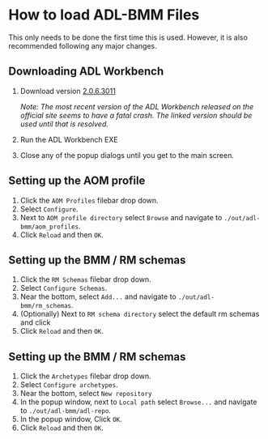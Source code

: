 # How to load ADL-BMM Files

This only needs to be done the first time this is used. However, it is also recommended following any major changes.

## Downloading ADL Workbench

1. Download version [2.0.6.3011](https://www.openehr.org/download_files/adl_workbench/adl_workbench_2.0.6.3011-windows_64bit.exe)

    _Note: The most recent version of the ADL Workbench released on the official site seems to have a fatal crash. The linked version should be used until that is resolved._

2. Run the ADL Workbench EXE
3. Close any of the popup dialogs until you get to the main screen.


## Setting up the AOM profile

1. Click the `AOM Profiles` filebar drop down.
2. Select `Configure`.
3. Next to `AOM profile directory` select `Browse` and navigate to `./out/adl-bmm/aom_profiles`.
4. Click `Reload` and then `OK`.

## Setting up the BMM / RM schemas

1. Click the `RM Schemas` filebar drop down.
2. Select `Configure Schemas`.
3. Near the bottom, select `Add...` and navigate to `./out/adl-bmm/rm_schemas`.
4. (Optionally) Next to `RM schema directory` select the default rm schemas and click
5. Click `Reload` and then `OK`.

## Setting up the BMM / RM schemas

1. Click the `Archetypes` filebar drop down.
2. Select `Configure archetypes`.
3. Near the bottom, select `New repository`
4. In the popup window, next to `Local path` select `Browse...` and navigate to `./out/adl-bmm/adl-repo`.
5. In the popup window, Click `OK`.
6. Click `Reload` and then `OK`.